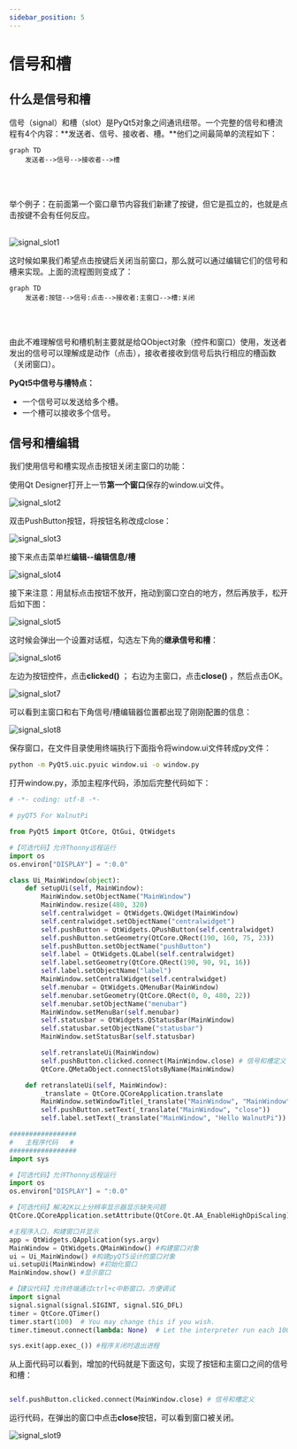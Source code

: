 ```yaml
---
sidebar_position: 5
---
```


# 信号和槽

## 什么是信号和槽

信号（signal）和槽（slot）是PyQt5对象之间通讯纽带。一个完整的信号和槽流程有4个内容：**发送者、信号、接收者、槽。**他们之间最简单的流程如下：

```mermaid
graph TD
    发送者-->信号-->接收者-->槽
```

<br></br>

举个例子：在前面第一个窗口章节内容我们新建了按键，但它是孤立的，也就是点击按键不会有任何反应。
<br></br>

![signal_slot1](./img/signal_slot/signal_slot1.png)

这时候如果我们希望点击按键后关闭当前窗口，那么就可以通过编辑它们的信号和槽来实现。上面的流程图则变成了：

```mermaid
graph TD
    发送者:按钮-->信号:点击-->接收者:主窗口-->槽:关闭
```

<br></br>

由此不难理解信号和槽机制主要就是给QObject对象（控件和窗口）使用，发送者发出的信号可以理解成是动作（点击），接收者接收到信号后执行相应的槽函数（关闭窗口）。

**PyQt5中信号与槽特点：**

- 一个信号可以发送给多个槽。
- 一个槽可以接收多个信号。

## 信号和槽编辑

我们使用信号和槽实现点击按钮关闭主窗口的功能：

使用Qt Designer打开上一节**第一个窗口**保存的window.ui文件。

![signal_slot2](./img/signal_slot/signal_slot2.png)

双击PushButton按钮，将按钮名称改成close：

![signal_slot3](./img/signal_slot/signal_slot3.png)

接下来点击菜单栏**编辑--编辑信息/槽**

![signal_slot4](./img/signal_slot/signal_slot4.png)

接下来注意：用鼠标点击按钮不放开，拖动到窗口空白的地方，然后再放手，松开后如下图：

![signal_slot5](./img/signal_slot/signal_slot5.png)

这时候会弹出一个设置对话框，勾选左下角的**继承信号和槽**：

![signal_slot6](./img/signal_slot/signal_slot6.png)

左边为按钮控件，点击**clicked()** ； 右边为主窗口，点击**close()** ，然后点击OK。

![signal_slot7](./img/signal_slot/signal_slot7.png)

可以看到主窗口和右下角信号/槽编辑器位置都出现了刚刚配置的信息：

![signal_slot8](./img/signal_slot/signal_slot8.png)

保存窗口，在文件目录使用终端执行下面指令将window.ui文件转成py文件：

```bash
python -m PyQt5.uic.pyuic window.ui -o window.py
```

打开window.py，添加主程序代码，添加后完整代码如下：

```python
# -*- coding: utf-8 -*-

# pyQT5 For WalnutPi

from PyQt5 import QtCore, QtGui, QtWidgets

#【可选代码】允许Thonny远程运行
import os
os.environ["DISPLAY"] = ":0.0"

class Ui_MainWindow(object):
    def setupUi(self, MainWindow):
        MainWindow.setObjectName("MainWindow")
        MainWindow.resize(480, 320)
        self.centralwidget = QtWidgets.QWidget(MainWindow)
        self.centralwidget.setObjectName("centralwidget")
        self.pushButton = QtWidgets.QPushButton(self.centralwidget)
        self.pushButton.setGeometry(QtCore.QRect(190, 160, 75, 23))
        self.pushButton.setObjectName("pushButton")
        self.label = QtWidgets.QLabel(self.centralwidget)
        self.label.setGeometry(QtCore.QRect(190, 90, 91, 16))
        self.label.setObjectName("label")
        MainWindow.setCentralWidget(self.centralwidget)
        self.menubar = QtWidgets.QMenuBar(MainWindow)
        self.menubar.setGeometry(QtCore.QRect(0, 0, 480, 22))
        self.menubar.setObjectName("menubar")
        MainWindow.setMenuBar(self.menubar)
        self.statusbar = QtWidgets.QStatusBar(MainWindow)
        self.statusbar.setObjectName("statusbar")
        MainWindow.setStatusBar(self.statusbar)

        self.retranslateUi(MainWindow)
        self.pushButton.clicked.connect(MainWindow.close) # 信号和槽定义
        QtCore.QMetaObject.connectSlotsByName(MainWindow)

    def retranslateUi(self, MainWindow):
        _translate = QtCore.QCoreApplication.translate
        MainWindow.setWindowTitle(_translate("MainWindow", "MainWindow"))
        self.pushButton.setText(_translate("MainWindow", "close"))
        self.label.setText(_translate("MainWindow", "Hello WalnutPi"))

#################
#   主程序代码   #
#################
import sys

#【可选代码】允许Thonny远程运行
import os
os.environ["DISPLAY"] = ":0.0"

#【可选代码】解决2K以上分辨率显示器显示缺失问题
QtCore.QCoreApplication.setAttribute(QtCore.Qt.AA_EnableHighDpiScaling)

#主程序入口，构建窗口并显示
app = QtWidgets.QApplication(sys.argv)
MainWindow = QtWidgets.QMainWindow() #构建窗口对象
ui = Ui_MainWindow() #构建pyQT5设计的窗口对象
ui.setupUi(MainWindow) #初始化窗口
MainWindow.show() #显示窗口

#【建议代码】允许终端通过ctrl+c中断窗口，方便调试
import signal
signal.signal(signal.SIGINT, signal.SIG_DFL)
timer = QtCore.QTimer()
timer.start(100)  # You may change this if you wish.
timer.timeout.connect(lambda: None)  # Let the interpreter run each 100 ms

sys.exit(app.exec_()) #程序关闭时退出进程

```

从上面代码可以看到，增加的代码就是下面这句，实现了按钮和主窗口之间的信号和槽：

```python

self.pushButton.clicked.connect(MainWindow.close) # 信号和槽定义

```

运行代码，在弹出的窗口中点击**close**按钮，可以看到窗口被关闭。

![signal_slot9](./img/signal_slot/signal_slot9.png)